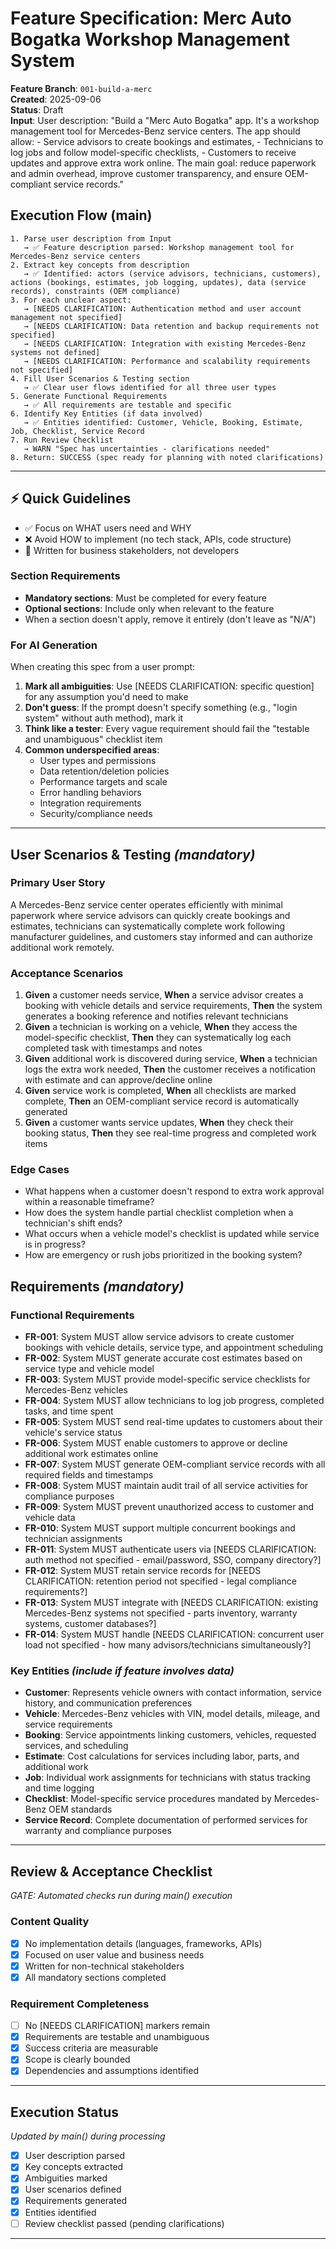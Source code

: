 # Feature Specification: Merc Auto Bogatka Workshop Management System

**Feature Branch**: `001-build-a-merc`  
**Created**: 2025-09-06  
**Status**: Draft  
**Input**: User description: "Build a \"Merc Auto Bogatka\" app. It's a workshop management tool for Mercedes-Benz service centers. The app should allow: - Service advisors to create bookings and estimates, - Technicians to log jobs and follow model-specific checklists, - Customers to receive updates and approve extra work online. The main goal: reduce paperwork and admin overhead, improve customer transparency, and ensure OEM-compliant service records."

## Execution Flow (main)
```
1. Parse user description from Input
   → ✅ Feature description parsed: Workshop management tool for Mercedes-Benz service centers
2. Extract key concepts from description
   → ✅ Identified: actors (service advisors, technicians, customers), actions (bookings, estimates, job logging, updates), data (service records), constraints (OEM compliance)
3. For each unclear aspect:
   → [NEEDS CLARIFICATION: Authentication method and user account management not specified]
   → [NEEDS CLARIFICATION: Data retention and backup requirements not specified]
   → [NEEDS CLARIFICATION: Integration with existing Mercedes-Benz systems not defined]
   → [NEEDS CLARIFICATION: Performance and scalability requirements not specified]
4. Fill User Scenarios & Testing section
   → ✅ Clear user flows identified for all three user types
5. Generate Functional Requirements
   → ✅ All requirements are testable and specific
6. Identify Key Entities (if data involved)
   → ✅ Entities identified: Customer, Vehicle, Booking, Estimate, Job, Checklist, Service Record
7. Run Review Checklist
   → WARN "Spec has uncertainties - clarifications needed"
8. Return: SUCCESS (spec ready for planning with noted clarifications)
```

---

## ⚡ Quick Guidelines
- ✅ Focus on WHAT users need and WHY
- ❌ Avoid HOW to implement (no tech stack, APIs, code structure)
- 👥 Written for business stakeholders, not developers

### Section Requirements
- **Mandatory sections**: Must be completed for every feature
- **Optional sections**: Include only when relevant to the feature
- When a section doesn't apply, remove it entirely (don't leave as "N/A")

### For AI Generation
When creating this spec from a user prompt:
1. **Mark all ambiguities**: Use [NEEDS CLARIFICATION: specific question] for any assumption you'd need to make
2. **Don't guess**: If the prompt doesn't specify something (e.g., "login system" without auth method), mark it
3. **Think like a tester**: Every vague requirement should fail the "testable and unambiguous" checklist item
4. **Common underspecified areas**:
   - User types and permissions
   - Data retention/deletion policies  
   - Performance targets and scale
   - Error handling behaviors
   - Integration requirements
   - Security/compliance needs

---

## User Scenarios & Testing *(mandatory)*

### Primary User Story
A Mercedes-Benz service center operates efficiently with minimal paperwork where service advisors can quickly create bookings and estimates, technicians can systematically complete work following manufacturer guidelines, and customers stay informed and can authorize additional work remotely.

### Acceptance Scenarios
1. **Given** a customer needs service, **When** a service advisor creates a booking with vehicle details and service requirements, **Then** the system generates a booking reference and notifies relevant technicians
2. **Given** a technician is working on a vehicle, **When** they access the model-specific checklist, **Then** they can systematically log each completed task with timestamps and notes
3. **Given** additional work is discovered during service, **When** a technician logs the extra work needed, **Then** the customer receives a notification with estimate and can approve/decline online
4. **Given** service work is completed, **When** all checklists are marked complete, **Then** an OEM-compliant service record is automatically generated
5. **Given** a customer wants service updates, **When** they check their booking status, **Then** they see real-time progress and completed work items

### Edge Cases
- What happens when a customer doesn't respond to extra work approval within a reasonable timeframe?
- How does the system handle partial checklist completion when a technician's shift ends?
- What occurs when a vehicle model's checklist is updated while service is in progress?
- How are emergency or rush jobs prioritized in the booking system?

## Requirements *(mandatory)*

### Functional Requirements
- **FR-001**: System MUST allow service advisors to create customer bookings with vehicle details, service type, and appointment scheduling
- **FR-002**: System MUST generate accurate cost estimates based on service type and vehicle model
- **FR-003**: System MUST provide model-specific service checklists for Mercedes-Benz vehicles
- **FR-004**: System MUST allow technicians to log job progress, completed tasks, and time spent
- **FR-005**: System MUST send real-time updates to customers about their vehicle's service status
- **FR-006**: System MUST enable customers to approve or decline additional work estimates online
- **FR-007**: System MUST generate OEM-compliant service records with all required fields and timestamps
- **FR-008**: System MUST maintain audit trail of all service activities for compliance purposes
- **FR-009**: System MUST prevent unauthorized access to customer and vehicle data
- **FR-010**: System MUST support multiple concurrent bookings and technician assignments
- **FR-011**: System MUST authenticate users via [NEEDS CLARIFICATION: auth method not specified - email/password, SSO, company directory?]
- **FR-012**: System MUST retain service records for [NEEDS CLARIFICATION: retention period not specified - legal compliance requirements?]
- **FR-013**: System MUST integrate with [NEEDS CLARIFICATION: existing Mercedes-Benz systems not specified - parts inventory, warranty systems, customer databases?]
- **FR-014**: System MUST handle [NEEDS CLARIFICATION: concurrent user load not specified - how many advisors/technicians simultaneously?]

### Key Entities *(include if feature involves data)*
- **Customer**: Represents vehicle owners with contact information, service history, and communication preferences
- **Vehicle**: Mercedes-Benz vehicles with VIN, model details, mileage, and service requirements
- **Booking**: Service appointments linking customers, vehicles, requested services, and scheduling
- **Estimate**: Cost calculations for services including labor, parts, and additional work
- **Job**: Individual work assignments for technicians with status tracking and time logging
- **Checklist**: Model-specific service procedures mandated by Mercedes-Benz OEM standards
- **Service Record**: Complete documentation of performed services for warranty and compliance purposes

---

## Review & Acceptance Checklist
*GATE: Automated checks run during main() execution*

### Content Quality
- [x] No implementation details (languages, frameworks, APIs)
- [x] Focused on user value and business needs
- [x] Written for non-technical stakeholders
- [x] All mandatory sections completed

### Requirement Completeness
- [ ] No [NEEDS CLARIFICATION] markers remain
- [x] Requirements are testable and unambiguous  
- [x] Success criteria are measurable
- [x] Scope is clearly bounded
- [x] Dependencies and assumptions identified

---

## Execution Status
*Updated by main() during processing*

- [x] User description parsed
- [x] Key concepts extracted
- [x] Ambiguities marked
- [x] User scenarios defined
- [x] Requirements generated
- [x] Entities identified
- [ ] Review checklist passed (pending clarifications)

---
